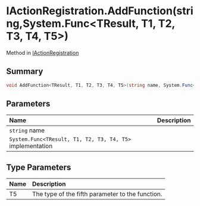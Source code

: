 # IActionRegistration.AddFunction(string,System.Func<TResult, T1, T2, T3, T4, T5>)

Method in [IActionRegistration](/api/csharp/yarn.unity.iactionregistration.md)

## Summary



```csharp
void AddFunction<TResult, T1, T2, T3, T4, T5>(string name, System.Func<TResult, T1, T2, T3, T4, T5> implementation);
```

## Parameters

|Name|Description|
|:---|:---|
|`string` name||
|`System.Func<TResult, T1, T2, T3, T4, T5>` implementation||

## Type Parameters

|Name|Description|
|:---|:---|
|T5|The type of the fifth parameter to the function.|

